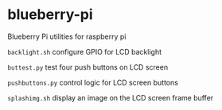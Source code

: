 blueberry-pi
============

Blueberry Pi utilities for raspberry pi

`backlight.sh` configure GPIO for LCD backlight

`buttest.py` test four push buttons on LCD screen

`pushbuttons.py` control logic for LCD screen buttons

`splashimg.sh` display an image on the LCD screen frame buffer
